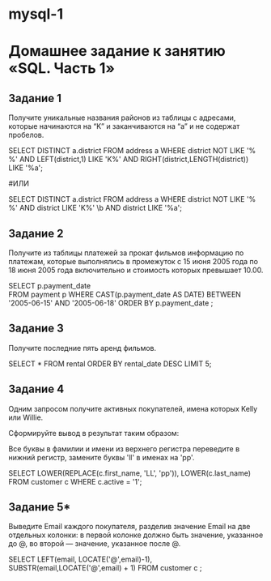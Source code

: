 # mysql-1
# Домашнее задание к занятию «SQL. Часть 1»


## Задание 1
Получите уникальные названия районов из таблицы с адресами, которые начинаются на “K” и заканчиваются на “a” и не содержат пробелов.

  SELECT DISTINCT a.district 
  FROM address a 
  WHERE district NOT LIKE '% %' AND 
  LEFT(district,1) LIKE 'K%' AND
  RIGHT(district,LENGTH(district)) LIKE '%a';

  #ИЛИ

  SELECT DISTINCT a.district 
  FROM address a 
  WHERE district NOT LIKE '% %' 
  AND district LIKE 'K%' \b
  AND district LIKE '%a';

## Задание 2
Получите из таблицы платежей за прокат фильмов информацию по платежам, которые выполнялись в промежуток с 15 июня 2005 года по 18 июня 2005 года включительно и стоимость которых превышает 10.00.
  
  SELECT p.payment_date  
  FROM payment p 
  WHERE CAST(p.payment_date AS DATE)
  BETWEEN '2005-06-15' AND '2005-06-18' 
  ORDER BY p.payment_date ;

## Задание 3
Получите последние пять аренд фильмов.

  SELECT * FROM rental
  ORDER BY rental_date DESC
  LIMIT 5;

## Задание 4

Одним запросом получите активных покупателей, имена которых Kelly или Willie.

Сформируйте вывод в результат таким образом:

Все буквы в фамилии и имени из верхнего регистра переведите в нижний регистр,
    замените буквы 'll' в именах на 'pp'.

  SELECT LOWER(REPLACE(c.first_name, 'LL', 'pp')),
  LOWER(c.last_name) 
  FROM customer c 
  WHERE c.active = '1';

## Задание 5*

Выведите Email каждого покупателя, разделив значение Email на две отдельных колонки: в первой колонке должно быть значение, указанное до @, во второй — значение, указанное после @.

  SELECT
  LEFT(email, LOCATE('@',email)-1),
  SUBSTR(email,LOCATE('@',email) + 1)
  FROM customer c ;

